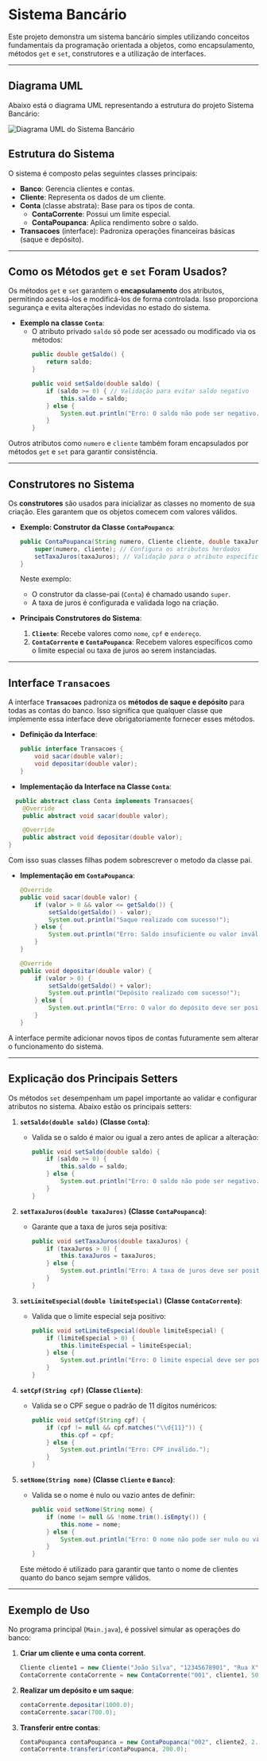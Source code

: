 # Sistema Bancário

Este projeto demonstra um sistema bancário simples utilizando conceitos fundamentais da programação orientada a objetos, como encapsulamento, métodos `get` e `set`, construtores e a utilização de interfaces.

---

## Diagrama UML

Abaixo está o diagrama UML representando a estrutura do projeto Sistema Bancário:

![Diagrama UML do Sistema Bancário](https://i.imgur.com/gcud1Nb.png)


## Estrutura do Sistema

O sistema é composto pelas seguintes classes principais:
- **Banco**: Gerencia clientes e contas.
- **Cliente**: Representa os dados de um cliente.
- **Conta** (classe abstrata): Base para os tipos de conta.
   - **ContaCorrente**: Possui um limite especial.
   - **ContaPoupanca**: Aplica rendimento sobre o saldo.
- **Transacoes** (interface): Padroniza operações financeiras básicas (saque e depósito).

---

## Como os Métodos `get` e `set` Foram Usados?

Os métodos `get` e `set` garantem o **encapsulamento** dos atributos, permitindo acessá-los e modificá-los de forma controlada. Isso proporciona segurança e evita alterações indevidas no estado do sistema.

- **Exemplo na classe `Conta`**:
   - O atributo privado `saldo` só pode ser acessado ou modificado via os métodos:
     ```java
     public double getSaldo() {
         return saldo;
     }
     
     public void setSaldo(double saldo) {
         if (saldo >= 0) { // Validação para evitar saldo negativo
             this.saldo = saldo;
         } else {
             System.out.println("Erro: O saldo não pode ser negativo.");
         }
     }
     ```

Outros atributos como `numero` e `cliente` também foram encapsulados por métodos `get` e `set` para garantir consistência.

---

## Construtores no Sistema

Os **construtores** são usados para inicializar as classes no momento de sua criação. Eles garantem que os objetos comecem com valores válidos.

- **Exemplo: Construtor da Classe `ContaPoupanca`**:
  ```java
  public ContaPoupanca(String numero, Cliente cliente, double taxaJuros) {
      super(numero, cliente); // Configura os atributos herdados
      setTaxaJuros(taxaJuros); // Validação para o atributo específico
  }
  ```
  Neste exemplo:
   - O construtor da classe-pai (`Conta`) é chamado usando `super`.
   - A taxa de juros é configurada e validada logo na criação.

- **Principais Construtores do Sistema**:
   1. **`Cliente`**: Recebe valores como `nome`, `cpf` e `endereço`.
   2. **`ContaCorrente` e `ContaPoupanca`**: Recebem valores específicos como o limite especial ou taxa de juros ao serem instanciadas.

---

## Interface `Transacoes`

A interface **`Transacoes`** padroniza os **métodos de saque e depósito** para todas as contas do banco. Isso significa que qualquer classe que implemente essa interface deve obrigatoriamente fornecer esses métodos.

- **Definição da Interface**:
  ```java
  public interface Transacoes {
      void sacar(double valor);
      void depositar(double valor);
  }
  ```
- **Implementação da Interface na Classe `Conta`**:
```java
  public abstract class Conta implements Transacoes{
    @Override
    public abstract void sacar(double valor);

    @Override
    public abstract void depositar(double valor);
}

```
Com isso suas classes filhas podem sobrescrever o metodo da classe pai.

- **Implementação em `ContaPoupanca`**:
  ```java
  @Override
  public void sacar(double valor) {
      if (valor > 0 && valor <= getSaldo()) {
          setSaldo(getSaldo() - valor);
          System.out.println("Saque realizado com sucesso!");
      } else {
          System.out.println("Erro: Saldo insuficiente ou valor inválido.");
      }
  }
  
  @Override
  public void depositar(double valor) {
      if (valor > 0) {
          setSaldo(getSaldo() + valor);
          System.out.println("Depósito realizado com sucesso!");
      } else {
          System.out.println("Erro: O valor do depósito deve ser positivo.");
      }
  }
  ```

A interface permite adicionar novos tipos de contas futuramente sem alterar o funcionamento do sistema.

---

## Explicação dos Principais Setters

Os métodos `set` desempenham um papel importante ao validar e configurar atributos no sistema. Abaixo estão os principais setters:

1. **`setSaldo(double saldo)` (Classe `Conta`)**:
   - Valida se o saldo é maior ou igual a zero antes de aplicar a alteração:
     ```java
     public void setSaldo(double saldo) {
         if (saldo >= 0) {
             this.saldo = saldo;
         } else {
             System.out.println("Erro: O saldo não pode ser negativo.");
         }
     }
     ```

2. **`setTaxaJuros(double taxaJuros)` (Classe `ContaPoupanca`)**:
   - Garante que a taxa de juros seja positiva:
     ```java
     public void setTaxaJuros(double taxaJuros) {
         if (taxaJuros > 0) {
             this.taxaJuros = taxaJuros;
         } else {
             System.out.println("Erro: A taxa de juros deve ser positiva.");
         }
     }
     ```

3. **`setLimiteEspecial(double limiteEspecial)` (Classe `ContaCorrente`)**:
   - Valida que o limite especial seja positivo:
     ```java
     public void setLimiteEspecial(double limiteEspecial) {
         if (limiteEspecial > 0) {
             this.limiteEspecial = limiteEspecial;
         } else {
             System.out.println("Erro: O limite especial deve ser positivo.");
         }
     }
     ```

4. **`setCpf(String cpf)` (Classe `Cliente`)**:
   - Valida se o CPF segue o padrão de 11 dígitos numéricos:
     ```java
     public void setCpf(String cpf) {
         if (cpf != null && cpf.matches("\\d{11}")) {
             this.cpf = cpf;
         } else {
             System.out.println("Erro: CPF inválido.");
         }
     }
     ```
5. **`setNome(String nome)` (Classe `Cliente` e `Banco`)**:
   - Valida se o nome é nulo ou vazio antes de definir:
     ```java
     public void setNome(String nome) {
         if (nome != null && !nome.trim().isEmpty()) {
             this.nome = nome;
         } else {
             System.out.println("Erro: O nome não pode ser nulo ou vazio.");
         }
     }
     ```
   Este método é utilizado para garantir que tanto o nome de clientes quanto do banco sejam sempre válidos.


---

## Exemplo de Uso
No programa principal (`Main.java`), é possível simular as operações do banco:
1. **Criar um cliente e uma conta corrent**.
   ```java
   Cliente cliente1 = new Cliente("João Silva", "12345678901", "Rua X");
   ContaCorrente contaCorrente = new ContaCorrente("001", cliente1, 500.0);
   ```
2. **Realizar um depósito e um saque**:
   ```java
   contaCorrente.depositar(1000.0);
   contaCorrente.sacar(700.0);
   ```
3. **Transferir entre contas**:
   ```java
   ContaPoupanca contaPoupanca = new ContaPoupanca("002", cliente2, 2.0);
   contaCorrente.transferir(contaPoupanca, 200.0);
   ```
